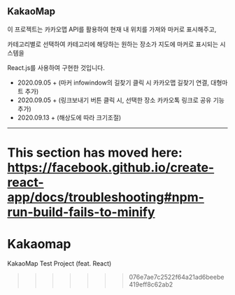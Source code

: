 ## KakaoMap

이 프로젝트는 카카오맵 API를 활용하여 현재 내 위치를 가져와  마커로 표시해주고, 

카테고리별로 선택하여 카테고리에 해당하는 원하는 장소가 지도에 마커로 표시되는 시스템을

React.js를 사용하여 구현한 것입니다.



+ 2020.09.05  +	(마커 infowindow의 길찾기 클릭 시 카카오맵 길찾기 연결, 대형마트 추가)
+ 2020.09.05 +     (링크보내기 버튼 클릭 시, 선택한 장소 카카오톡 링크로 공유 기능 추가)
+ 2020.09.13 +     (해상도에 따라 크기조절)



<hr />


This section has moved here: https://facebook.github.io/create-react-app/docs/troubleshooting#npm-run-build-fails-to-minify
=======
# Kakaomap
KakaoMap Test Project (feat. React)
>>>>>>> 076e7ae7c2522f64a21ad6beebe419eff8c62ab2
